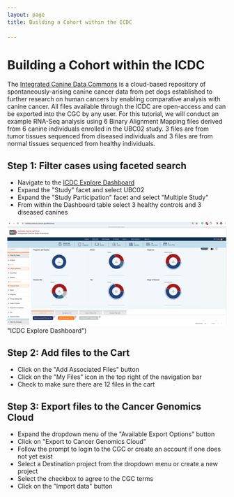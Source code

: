 ```yaml
---
layout: page
title: Building a Cohort within the ICDC

---
```



Building a Cohort within the ICDC
============================================

The [Integrated Canine Data Commons](https:https://caninecommons.cancer.gov/#/) is a cloud-based repository of spontaneously-arising canine cancer data from pet dogs established to further research on human cancers by enabling comparative analysis with canine cancer.
All files available through the ICDC are open-access and can be exported into the CGC by any user. For this tutorial, we will conduct an example RNA-Seq analysis using 6 Binary Alignment Mapping files derived from 6 canine individuals enrolled in the UBC02 study.  3 files are from tumor tissues sequenced from diseased individuals and 3 files are from normal tissues sequenced from healthy individuals. 

## Step 1: Filter cases using faceted search
* Navigate to the [ICDC Explore Dashboard](https://caninecommons-qa.cancer.gov/#/explore)
* Expand the "Study" facet and select UBC02
* Expand the "Study Participation" facet and select "Multiple Study"
* From within the Dashboard table select 3 healthy controls and 3 diseased canines

![ICDC Explore Dashboard](./rna-seq-images/icdc-explore-dashboard.png) "ICDC Explore Dashboard")

## Step 2: Add files to the Cart
* Click on the "Add Associated Files" button
* Click on the "My Files" icon in the top right of the navigation bar
* Check to make sure there are 12 files in the cart

## Step 3: Export files to the Cancer Genomics Cloud
* Expand the dropdown menu of the "Available Export Options" button
* Click on "Export to Cancer Genomics Cloud"
* Follow the prompt to login to the CGC or create an account if one does not yet exist
* Select a Destination project from the dropdown menu or create a new project
* Select the checkbox to agree to the CGC terms
* Click on the "Import data" button